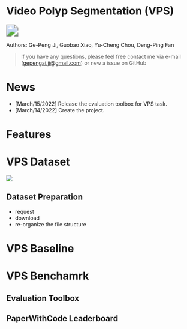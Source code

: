 # Video Polyp Segmentation (VPS)

<img src="https://drive.google.com//uc?export=view&id=14FfYD9pHEDEoh4qnP0EYjDQZINx3mn0w" style="zoom:200%;" />

Authors: Ge-Peng Ji, Guobao Xiao, Yu-Cheng Chou, Deng-Ping Fan

> If you have any questions, please feel free contact me via e-mail (gepengai.ji@gmail.com) or new a issue on GitHub

# News

- [March/15/2022] Release the evaluation toolbox for VPS task.
- [March/14/2022] Create the project.

# Features

# VPS Dataset

![](https://drive.google.com//uc?export=view&id=1RU6kIRn3ZcZiI1sw4WA19mBQkqAt851U)

## Dataset Preparation

- request
- download
- re-organize the file structure

##

# VPS Baseline

## 

# VPS Benchamrk

## Evaluation Toolbox

## PaperWithCode Leaderboard
